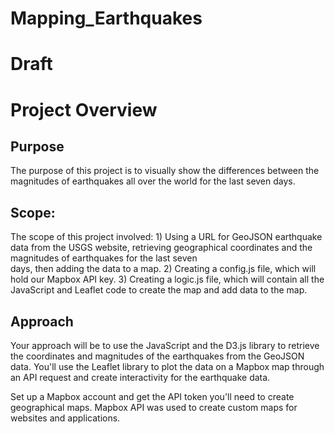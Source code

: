 # Mapping_Earthquakes

# Draft
# Project Overview

## Purpose
The purpose of this project is to visually show the differences between the magnitudes of earthquakes all over the world for the last seven days.

## Scope:
The scope of this project involved:
    1) Using a URL for GeoJSON earthquake data from the USGS website, retrieving geographical coordinates and the magnitudes of earthquakes for the last seven   
      days, then adding the data to a map.
    2) Creating a config.js file, which will hold our Mapbox API key.
    3) Creating a logic.js file, which will contain all the JavaScript and Leaflet code to create the map and add data to the map.

## Approach
Your approach will be to use the JavaScript and the D3.js library to retrieve the coordinates and magnitudes of the earthquakes from the GeoJSON data. You'll use the Leaflet library to plot the data on a Mapbox map through an API request and create interactivity for the earthquake data.

Set up a Mapbox account and get the API token you'll need to create geographical maps. Mapbox API was used to create custom maps for websites and applications.

 
